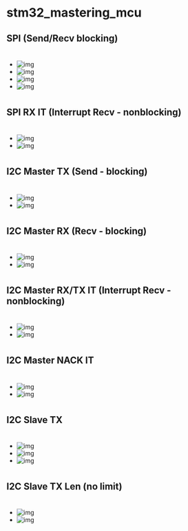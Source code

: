# stm32_mastering_mcu

## SPI (Send/Recv blocking)
#
- ![img](./imgs_v2/spi_cmd_handling_0.PNG)
- ![img](./imgs_v2/spi_cmd_handling_1.PNG)
- ![img](./imgs_v2/spi_cmd_handling_2.PNG)
- ![img](./imgs_v2/spi_cmd_handling_3.PNG)
#

## SPI RX IT (Interrupt Recv - nonblocking)
#
- ![img](./imgs_v2/spi_recv_data_it.PNG)
- ![img](./imgs_v2/spi_recv_data_it2.PNG)
#

## I2C Master TX (Send - blocking)
#
- ![img](imgs_v2/i2c_btn_tx_exercise1.png)
- ![img](./imgs_v2/i2c_btn_tx_exercise1_2.png)
#

## I2C Master RX (Recv - blocking)
#
- ![img](./imgs_v2/i2c_btn_rx_exercise2.PNG)
- ![img](./imgs_v2/i2c_btn_rx_exercise2_IDE.PNG)
#

## I2C Master RX/TX IT (Interrupt Recv - nonblocking)
#
- ![img](./imgs_v2/i2c_rx_interrupt_nonblocking_exercise.png)
- ![img](./imgs_v2/i2c_rx_interrupt_nonblocking_exercise2.png)
#

## I2C Master NACK IT
#
- ![img](./imgs_v2/i2c_rx_interrupt_nonblocking_nack.png)
- ![img](./imgs_v2/i2c_rx_interrupt_nonblocking_nack2.png)
#

## I2C Slave TX
#
- ![img](./imgs_v2/i2c_tx_slave_mode_1.png)
- ![img](./imgs_v2/i2c_tx_slave_mode_2.png)
- ![img](./imgs_v2/i2c_tx_slave_mode_3.png)
#

## I2C Slave TX Len (no limit)
#
- ![img](./imgs_v2/i2c_tx_slave_mode_len_1.png)
- ![img](./imgs_v2/i2c_tx_slave_mode_len_2.png)
#